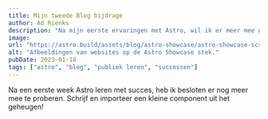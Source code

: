 ```yaml
---
title: Mijn tweede Blog bijdrage
author: Ad Rienks
description: "Na mijn eerste ervaringen met Astro, wil ik er meer mee gaan doen!"
image:
url: "https://astro.build/assets/blog/astro-showcase/astro-showcase-screenshot.jpg"
alt: "Afbeeldingen van websites op de Astro Showcase stek."
pubDate: 2023-01-18
tags: ["astro", "blog", "publiek leren", "successen"]
---
```

Na een eerste week Astro leren met succes, heb ik besloten er nog meer mee te proberen. Schrijf en importeer een kleine
component uit het geheugen!
